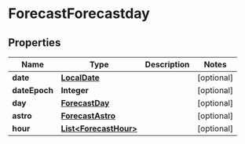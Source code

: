 # ForecastForecastday

## Properties
Name | Type | Description | Notes
------------ | ------------- | ------------- | -------------
**date** | [**LocalDate**](LocalDate.md) |  |  [optional]
**dateEpoch** | **Integer** |  |  [optional]
**day** | [**ForecastDay**](ForecastDay.md) |  |  [optional]
**astro** | [**ForecastAstro**](ForecastAstro.md) |  |  [optional]
**hour** | [**List&lt;ForecastHour&gt;**](ForecastHour.md) |  |  [optional]
